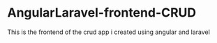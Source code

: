 # AngularLaravel-frontend-CRUD
This is the frontend of the crud app i created using angular and laravel
